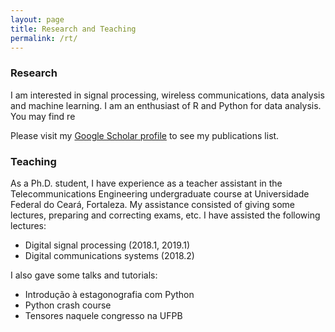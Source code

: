 ```yaml
---
layout: page
title: Research and Teaching
permalink: /rt/
---
```


### Research

I am interested in signal processing, wireless communications, data analysis and machine learning. I am an enthusiast of R and Python for data analysis. You may find re

Please visit my [Google Scholar profile](https://scholar.google.com.br/citations?user=STk6opQAAAAJ) to see my publications list.

### Teaching

As a Ph.D. student, I have experience as a teacher assistant in the Telecommunications Engineering undergraduate course at Universidade Federal do Ceará, Fortaleza. My assistance consisted of giving some lectures, preparing and correcting exams, etc. I have assisted the following lectures:

* Digital signal processing (2018.1, 2019.1)
* Digital communications systems (2018.2)

I also gave some talks and tutorials:

* Introdução à estagonografia com Python
* Python crash course
* Tensores naquele congresso na UFPB



